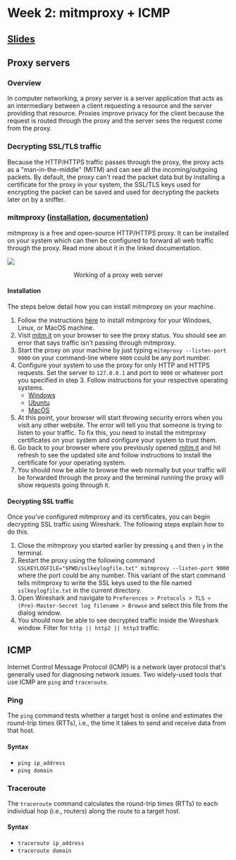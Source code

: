 # Week 2: mitmproxy + ICMP
## [Slides](https://docs.google.com/presentation/d/1kKMY_FJvMh0lEjEHeozkpLoJmDdSEBRcfameZEGhQqs/edit?usp=sharing)

## Proxy servers

### Overview
In computer networking, a proxy server is a server application that acts as an intermediary between a client requesting a resource and the server providing that resource. Proxies improve privacy for the client because the request is routed through the proxy and the server sees the request come from the proxy.

### Decrypting SSL/TLS traffic
Because the HTTP/HTTPS traffic passes through the proxy, the proxy acts as a "man-in-the-middle" (MITM) and can see all the incoming/outgoing packets. By default, the proxy can't read the packet data but by installing a certificate for the proxy in your system, the SSL/TLS keys used for encrypting the packet can be saved and used for decrypting the packets later on by a sniffer.

### mitmproxy ([installation](https://docs.mitmproxy.org/stable/overview-installation/), [documentation](https://docs.mitmproxy.org/stable/))

mitmproxy is a free and open-source HTTP/HTTPS proxy. It can be installed on your system which can then be configured to forward all web traffic through the proxy. Read more about it in the linked documentation.

<img src="img/mitmproxy.png">
<p align="center">Working of a proxy web server</p>

#### Installation
The steps below detail how you can install mitmproxy on your machine.

1. Follow the instructions [here](https://docs.mitmproxy.org/stable/overview-installation/) to install mitmproxy for your Windows, Linux, or MacOS machine.
2. Visit [mitm.it](https://mitm.it) on your browser to see the proxy status. You should see an error that says traffic isn't passing through mitmproxy.
3. Start the proxy on your machine by just typing `mitmproxy --listen-port 9000` on your command-line where `9000` could be any port number.
4. Configure your system to use the proxy for only HTTP and HTTPS requests. Set the server to `127.0.0.1` and port to `9000` or whatever port you specified in step 3. Follow instructions for your respective operating systems.
   - [Windows](https://oxylabs.io/resources/integrations/windows)
   - [Ubuntu](https://oxylabs.io/resources/integrations/ubuntu)
   - [MacOS](https://oxylabs.io/resources/integrations/mac)
5. At this point, your browser will start throwing security errors when you visit any other website. The error will tell you that someone is trying to listen to your traffic. To fix this, you need to install the mitmproxy certificates on your system and configure your system to trust them.
6. Go back to your browser where you previously opened [mitm.it](https://mitm.it) and hit refresh to see the updated site and follow instructions to install the certificate for your operating system.
7. You should now be able to browse the web normally but your traffic will be forwarded through the proxy and the terminal running the proxy will show requests going through it.


#### Decrypting SSL traffic
Once you've configured mitmproxy and its certificates, you can begin decrypting SSL traffic using Wireshark. The following steps explain how to do this.
1. Close the mitmproxy you started earlier by pressing `q` and then `y` in the terminal.
2. Restart the proxy using the following command `SSLKEYLOGFILE="$PWD/sslkeylogfile.txt" mitmproxy --listen-port 9000` where the port could be any number. This variant of the start command tells mitmproxy to write the SSL keys used to the file named `sslkeylogfile.txt` in the current directory.
3. Open Wireshark and navigate to `Preferences > Protocols > TLS > (Pre)-Master-Secret log filename > Browse` and select this file from the dialog window.
4. You should now be able to see decrypted traffic inside the Wireshark window. Filter for `http || http2 || http3` traffic. 

## ICMP
Internet Control Message Protocol (ICMP) is a network layer protocol that's generally used for diagnosing network issues. Two widely-used tools that use ICMP are `ping` and `traceroute`.

### Ping
The `ping` command tests whether a target host is online and estimates the round-trip times (RTTs), i.e., the time it takes to send and receive data from that host.

#### Syntax
 - `ping ip_address`
 - `ping domain`

### Traceroute
The `traceroute` command calculates the round-trip times (RTTs) to each individual hop (i.e., routers) along the route to a target host.

#### Syntax
 - `traceroute ip_address`
 - `traceroute domain`

